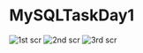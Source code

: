# MySQLTaskDay1
![1st scr](https://user-images.githubusercontent.com/81481090/150290394-0acdcc60-83d1-473a-8a66-3a7529d3b0e1.jpg)
![2nd scr](https://user-images.githubusercontent.com/81481090/150290404-c466efae-02f5-4735-87bc-d9255b3fdeeb.jpg)
![3rd scr](https://user-images.githubusercontent.com/81481090/150290418-f6c84543-5ac0-487b-b937-fad9094ff500.jpg)
